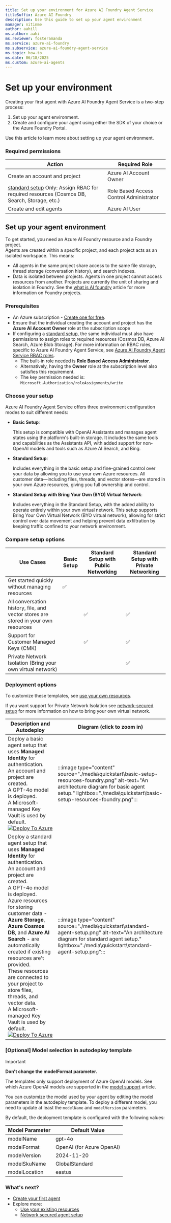 ```yaml
---
title: Set up your environment for Azure AI Foundry Agent Service
titleSuffix: Azure AI Foundry
description: Use this guide to set up your agent environment
manager: nitinme
author: aahill
ms.author: aahi
ms.reviewer: fosteramanda 
ms.service: azure-ai-foundry
ms.subservice: azure-ai-foundry-agent-service
ms.topic: how-to
ms.date: 06/18/2025
ms.custom: azure-ai-agents
---
```


# Set up your environment

Creating your first agent with Azure AI Foundry Agent Service is a two-step process: 
1. Set up your agent environment.
1. Create and configure your agent using either the SDK of your choice or the Azure Foundry Portal. 

Use this article to learn more about setting up your agent environment.

### Required permissions 

| Action                                                                 | Required Role                   |
|------------------------------------------------------------------------|----------------------------------|
| Create an account and project                                          | Azure AI Account Owner           |
| [standard setup](#choose-your-setup) Only: Assign RBAC for required resources (Cosmos DB, Search, Storage, etc.) | Role Based Access Control Administrator  |
| Create and edit agents                                                 | Azure AI User                    |

## Set up your agent environment
To get started, you need an Azure AI Foundry resource and a Foundry project.  
Agents are created within a specific project, and each project acts as an isolated workspace. This means:
* All agents in the same project share access to the same file storage, thread storage (conversation history), and search indexes.
* Data is isolated between projects. Agents in one project cannot access resources from another.
Projects are currently the unit of sharing and isolation in Foundry. See the [what is AI foundry](../../ai-foundry/what-is-azure-ai-foundry.md) article for more information on Foundry projects.

### Prerequisites 

* An Azure subscription - [Create one for free](https://azure.microsoft.com/free/cognitive-services).
* Ensure that the individual creating the account and project has the **Azure AI Account Owner** role at the subscription scope
* If configuring a [standard setup](#choose-your-setup), the same individual must also have permissions to assign roles to required resources (Cosmos DB, Azure AI Search, Azure Blob Storage). For more information on RBAC roles, specific to Azure AI Foundry Agent Service, see [Azure AI Foundry Agent Service RBAC roles](../concepts/rbac-azure-ai-foundry.md).
    * The built-in role needed is **Role Based Access Administrator**.
    * Alternatively, having the **Owner** role at the subscription level also satisfies this requirement.
    * The key permission needed is: `Microsoft.Authorization/roleAssignments/write`

### Choose your setup
Azure AI Foundry Agent Service offers three environment configuration modes to suit different needs: 

- **Basic Setup**:  

   This setup is compatible with OpenAI Assistants and manages agent states using the platform's built-in storage. It includes the same tools and capabilities as the Assistants API, with added support for non-OpenAI models and tools such as Azure AI Search, and Bing. 

- **Standard Setup**:  

   Includes everything in the basic setup and fine-grained control over your data by allowing you to use your own Azure resources. All customer data—including files, threads, and vector stores—are stored in your own Azure resources, giving you full ownership and control. 

- **Standard Setup with Bring Your Own (BYO) Virtual Network**:  

   Includes everything in the Standard Setup, with the added ability to operate entirely within your own virtual network. This setup supports Bring Your Own Virtual Network (BYO virtual network), allowing for strict control over data movement and helping prevent data exfiltration by keeping traffic confined to your network environment. 

### Compare setup options

| Use Cases                                                                | Basic Setup | Standard Setup with Public Networking | Standard Setup with Private Networking |
|--------------------------------------------------------------------------|-------------|----------------------------------------|----------------------------------------|
| Get started quickly without managing resources                          | ✅          |                                        |                                        |
| All conversation history, file, and vector stores are stored in your own resources |             | ✅                                      | ✅                                      |
| Support for Customer Managed Keys (CMK)                                 |             | ✅                                      | ✅                                      |
| Private Network Isolation (Bring your own virtual network)              |             |                                        | ✅                                      |

### Deployment options
To customize these templates, see [use your own resources](how-to\use-your-own-resources.md). 

If you want support for Private Network Isolation see [network-secured setup](how-to\virtual-networks.md) for more information on how to bring your own virtual network.

| Description and Autodeploy  |  Diagram (click to zoom in) |
|-----------------------------|------------------------------|
| Deploy a basic agent setup that uses **Managed Identity** for authentication. <br> An account and project are created. <br> A GPT-4o model is deployed. <br> A Microsoft-managed Key Vault is used by default. <br> [![Deploy To Azure](https://aka.ms/deploytoazurebutton)](https://portal.azure.com/#create/Microsoft.Template/uri/https%3A%2F%2Fraw.githubusercontent.com%2Fazure-ai-foundry%2Ffoundry-samples%2Frefs%2Fheads%2Fmain%2Fsamples%2Fmicrosoft%2Finfrastructure-setup%2F40-basic-agent-setup%2Fbasic-setup.json) | :::image type="content" source="./media\quickstart\basic-setup-resources-foundry.png" alt-text="An architecture diagram for basic agent setup." lightbox="./media\quickstart\basic-setup-resources-foundry.png"::: |
| Deploy a standard agent setup that uses **Managed Identity** for authentication. <br>An account and project are created. <br> A GPT-4o model is deployed. <br> Azure resources for storing customer data - **Azure Storage**, **Azure Cosmos DB**, and **Azure AI Search** - are automatically created if existing resources are't  provided. <br> These resources are connected to your project to store files, threads, and vector data. <br> A Microsoft-managed Key Vault is used by default.</li></ul> <br> [![Deploy To Azure](https://aka.ms/deploytoazurebutton)](https://portal.azure.com/#create/Microsoft.Template/uri/https%3A%2F%2Fraw.githubusercontent.com%2Fazure-ai-foundry%2Ffoundry-samples%2Frefs%2Fheads%2Fmain%2Fsamples%2Fmicrosoft%2Finfrastructure-setup%2F41-standard-agent-setup%2Fazuredeploy.json) | :::image type="content" source="./media\quickstart\standard-agent-setup.png" alt-text="An architecture diagram for standard agent setup." lightbox="./media\quickstart\standard-agent-setup.png"::: |

### [Optional] Model selection in autodeploy template

> [!IMPORTANT]
> **Don't change the modelFormat parameter.** 
>
> The templates only support deployment of Azure OpenAI models. See which Azure OpenAI models are supported in the [model support](./concepts/model-region-support.md) article.

You can customize the model used by your agent by editing the model parameters in the autodeploy template. To deploy a different model, you need to update at least the `modelName` and `modelVersion` parameters. 

By default, the deployment template is configured with the following values:

| Model Parameter  | Default Value  |
|------------------|----------------|
| modelName        | gpt-4o         |
| modelFormat      | OpenAI (for Azure OpenAI) |
| modelVersion     | 2024-11-20     |
| modelSkuName     | GlobalStandard |
| modelLocation    | eastus         |

### What's next?
* [Create your first agent](quickstart.md)
* Explore more:
    * [Use your existing resources](how-to\use-your-own-resources.md)
    * [Network secured agent setup](how-to\virtual-networks.md)
